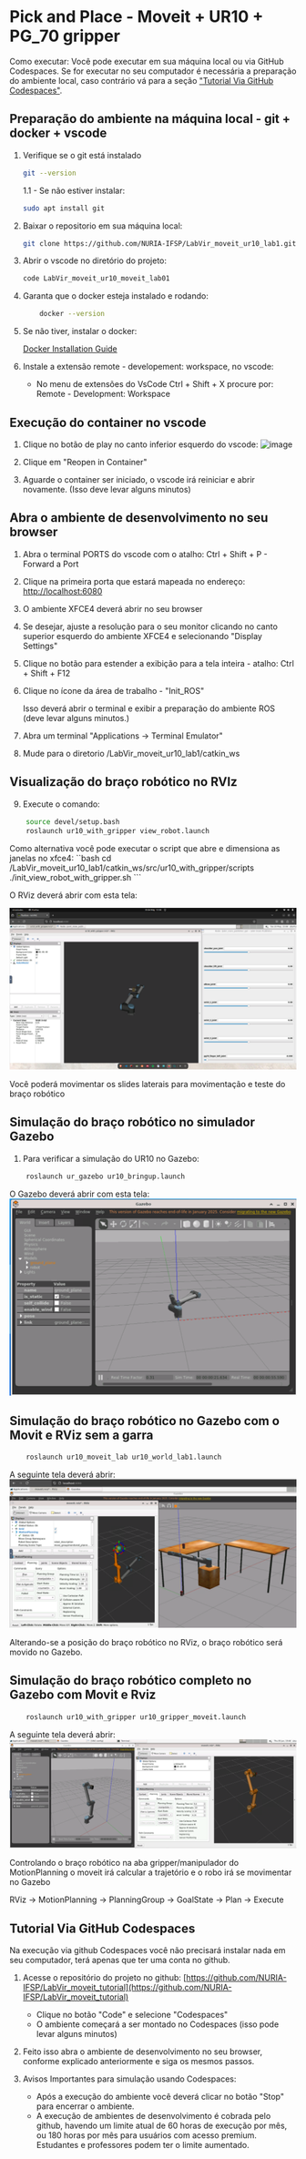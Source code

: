 # Pick and Place - Moveit + UR10 + PG_70 gripper

Como executar:
Você pode executar em sua máquina local ou via GitHub Codespaces. Se for executar no seu computador é necessária a preparação do ambiente local, caso contrário vá para a seção ["Tutorial Via GitHub Codespaces"](#tutorial-via-github-codespaces).

## Preparação do ambiente na máquina local - git + docker + vscode

1. Verifique se o git está instalado

    ```bash
    git --version
    ```

    1.1 - Se não estiver instalar:

    ```bash
    sudo apt install git
    ```

2. Baixar o repositorio em sua máquina local:

    ```bash
    git clone https://github.com/NURIA-IFSP/LabVir_moveit_ur10_lab1.git
    ```

3. Abrir o vscode no diretório do projeto:

    ```bash
    code LabVir_moveit_ur10_moveit_lab01
    ```

4. Garanta que o docker esteja instalado e rodando:

    ```bash
        docker --version
    ```

5. Se não tiver, instalar o docker:

    [Docker Installation Guide](https://docs.docker.com/get-started/get-docker/)

6. Instale a extensão remote - developement: workspace, no vscode:

    - No menu de extensões do VsCode Ctrl + Shift + X procure por: Remote - Development: Workspace

## Execução do container no vscode

1. Clique no botão de play no canto inferior esquerdo do vscode:
    ![image](https://user-images.githubusercontent.com/10620355/221400332-30592847-0224-491f-9347-138279a71770.png)

2. Clique em "Reopen in Container"

3. Aguarde o container ser iniciado, o vscode irá reiniciar e abrir novamente. (Isso deve levar alguns minutos)

## Abra o ambiente de desenvolvimento no seu browser

1. Abra o terminal PORTS do vscode com o atalho: Ctrl + Shift + P - Forward a Port

2. Clique na primeira porta que estará mapeada no endereço:  <http://localhost:6080>

3. O ambiente XFCE4 deverá abrir no seu browser

4. Se desejar, ajuste a resolução para o seu monitor clicando no canto superior esquerdo do ambiente XFCE4 e selecionando "Display Settings"

5. Clique no botão para estender a exibição para a tela inteira - atalho: Ctrl + Shift + F12

6. Clique no ícone da área de trabalho - "Init_ROS"

    Isso deverá abrir o terminal e exibir a preparação do ambiente ROS (deve levar alguns minutos.)

7. Abra um terminal "Applications -> Terminal Emulator"

8. Mude para o diretorio /LabVir_moveit_ur10_lab1/catkin_ws

## Visualização do braço robótico no RVIz

9. Execute o comando:

```bash
    source devel/setup.bash
    roslaunch ur10_with_gripper view_robot.launch
```

Como alternativa você pode executar o script que abre e dimensiona as janelas no xfce4:
    ``bash
        cd /LabVir_moveit_ur10_lab1/catkin_ws/src/ur10_with_gripper/scripts
        ./init_view_robot_with_gripper.sh
    ```
    
O RViz deverá abrir com esta tela:

![RViz com UR10 e Garra](./images/readme/tela_robot_garra_rviz.png)

Você poderá movimentar os slides laterais para movimentação e teste do braço robótico

## Simulação do braço robótico no simulador Gazebo

1. Para verificar a simulação do UR10 no Gazebo:

```bash
    roslaunch ur_gazebo ur10_bringup.launch
```

O Gazebo deverá abrir com esta tela:
![UR10 Gazebo sem garra](./images/readme/tela_robot_gazebo.png)

## Simulação do braço robótico no Gazebo com o Movit e RViz sem a garra
```bash
    roslaunch ur10_moveit_lab ur10_world_lab1.launch
```

A seguinte tela deverá abrir:
![UR10 Gazebo com Moveit](./images/readme/tela_UR10_rviz_gazebo.png)

Alterando-se a posição do braço robótico no RViz, o braço robótico será movido no Gazebo.

## Simulação do braço robótico completo no Gazebo com Movit e Rviz

```bash
    roslaunch ur10_with_gripper ur10_gripper_moveit.launch
```

A seguinte tela deverá abrir:
![UR10 com garra Gazebo com Moveit](./images/readme/ur10_moveit_gazebo1.png)

Controlando o braço robótico na aba gripper/manipulador do MotionPlanning o moveit irá calcular a trajetório e o robo irá se movimentar no Gazebo

RViz -> MotionPlanning -> PlanningGroup -> GoalState -> Plan -> Execute

## Tutorial Via GitHub Codespaces

Na execução via github Codespaces você não precisará instalar nada em seu computador, terá apenas que ter uma conta no github.

1. Acesse o repositório do projeto no github:
    [https://github.com/NURIA-IFSP/LabVir_moveit_tutorial](https://github.com/NURIA-IFSP/LabVir_moveit_tutorial)
    - Clique no botão "Code" e selecione "Codespaces"
    - O ambiente começará a ser montado no Codespaces (isso pode levar alguns minutos)

2. Feito isso abra o ambiente de desenvolvimento no seu browser, conforme explicado anteriormente e siga os mesmos passos.

3. Avisos Importantes para simulação usando Codespaces:
    - Após a execução do ambiente você deverá clicar no botão "Stop" para encerrar o ambiente.
    - A execução de ambientes de desenvolvimento é cobrada pelo github, havendo um limite atual de 60 horas de execução por mês, ou 180 horas por mês para usuários com acesso premium. Estudantes e professores podem ter o limite aumentado.
